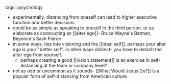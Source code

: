 tags:: psychology

- experimentally, distancing from oneself can lead to higher executive function and better decisions
- could be as simple as speaking to oneself in the third person. or as elaborate as consructing an [[alter ego]]- Bruce Wayne's Batman, Beyonce's Sash Fierce
- in some ways, ties into visioning and the [[ideal self]]. perhaps your alter ego is your "better self". in other ways distinct- you have to detach the alter ego from yourself.
	- perhaps creating a good [[vision statement]] is an exercise in self-distancing at the team or company level?
- not as odd or uncommon as it sounds- [[What Would Jesus Do?]] is a popular form of self-distancing from American culture